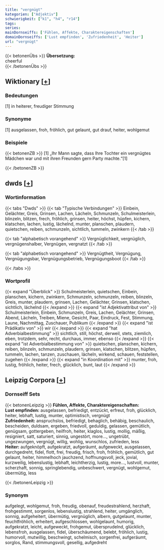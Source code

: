 ```yaml
---
title: "vergnügt"
kategorien: ["Adjektiv"]
schwierigkeit: ["k1", "h4", "r14"]
tags:
series:
mainDornseiffs: ['Fühlen, Affekte, Charaktereigenschaften']
domainDornseiffs: ['Lust empfinden', 'Zufriedenheit', 'Heiter']
url: "vergnügt"
---
```


{{< betonenÜbs >}}
**Übersetzung:**  
cheerful  
{{< /betonenÜbs >}}

## Wiktionary [[+](https://de.wiktionary.org/wiki/vergnügt)]

### Bedeutungen
[1] in heiterer, freudiger Stimmung  

### Synonyme
[1] ausgelassen, froh, fröhlich, gut gelaunt, gut drauf, heiter, wohlgemut  

### Beispiele
{{< betonenZB >}}
[1] „Ihr Mann sagte, dass Ihre Tochter ein vergnügtes Mädchen war und mit ihren Freunden gern Party machte.“[1]  

{{< /betonenZB >}}


## dwds [[+](https://www.dwds.de/wb/vergnügt)]

### Wortinformation
{{< tabs "Dwds" >}}
{{< tab "Typische Verbindungen" >}}
Einbein, Gelächter, Greis, Grinsen, Lachen, Lächeln, Schmunzeln, Schulmeisterlein, blinzeln, blitzen, frech, fröhlich, grinsen, heiter, höchst, hüpfen, kichern, klatschen, lachen, lustig, lächelnd, munter, planschen, plaudern, quietschen, reiben, schmunzeln, sichtlich, tummeln, zwinkern
{{< /tab >}}

{{< tab "alphabetisch vorangehend" >}}
Vergnüglichkeit, vergnüglich, vergnügenshalber, Vergnügen, vergnatzt
{{< /tab >}}

{{< tab "alphabetisch vorangehend" >}}
Vergnügtheit, Vergnügung, Vergnügungsbar, Vergnügungsbetrieb, Vergnügungsboot
{{< /tab >}}

{{< /tabs >}}

### Wortprofil
{{< expand "Überblick" >}} Schulmeisterlein, quietschen, Einbein, planschen, kichern, zwinkern, Schmunzeln, schmunzeln, reiben, blinzeln, Greis, munter, plaudern, grinsen, Lachen, Gelächter, Grinsen, klatschen, sichtlich, lächelnd {{< /expand >}}
{{< expand "ist Adjektivattribut von" >}} Schulmeisterlein, Einbein, Schmunzeln, Greis, Lachen, Gelächter, Grinsen, Abend, Lächeln, Treiben, Miene, Gesicht, Paar, Eindruck, Fest, Stimmung, Laune, Nachmittag, Zuschauer, Publikum {{< /expand >}}
{{< expand "ist Prädikativ von" >}} wir {{< /expand >}}
{{< expand "hat Adverbialbestimmung" >}} sichtlich, still, höchst, derweil, stets, ziemlich, eben, trotzdem, sehr, recht, durchaus, immer, ebenso {{< /expand >}}
{{< expand "ist Adverbialbestimmung von" >}} quietschen, planschen, kichern, reiben, blinzeln, schmunzeln, plaudern, grinsen, klatschen, blitzen, hüpfen, tummeln, lachen, tanzen, zuschauen, lächeln, wirkend, schauen, feststellen, zugehen {{< /expand >}}
{{< expand "in Koordination mit" >}} munter, froh, lustig, fröhlich, heiter, frech, glücklich, bunt, laut {{< /expand >}}

## Leipzig Corpora [[+](https://corpora.uni-leipzig.de/en/res?word=vergnügt&corpusId=deu_newscrawl-public_2018)]

### Dornseiff Sets
{{< betonenLeipzig >}}
**Fühlen, Affekte, Charaktereigenschaften:**  
**Lust empfinden:** ausgelassen, befriedigt, entzückt, erfreut, froh, glücklich, heiter, lebhaft, lustig, munter, optimistisch, vergnügt  
**Zufriedenheit:** anspruchslos, befriedigt, behaglich, behäbig, beschaulich, bescheiden, duldsam, ergeben, friedvoll, geduldig, gelassen, gemütlich, genügsam, gottergeben, heilfroh, heiter, klaglos, lustig, mollig, mäßig, resigniert, satt, saturiert, sinnig, ungestört, more..., ungetrübt, ungezwungen, vergnügt, willig, wohlig, wunschlos, zufrieden, less  
**Heiter:** aufgeknöpft, aufgekratzt, aufgeräumt, aufgeweckt, ausgelassen, durchgedreht, fidel, flott, frei, freudig, frisch, froh, fröhlich, gemütlich, gut gelaunt, heiter, himmelhoch jauchzend, hoffnungsvoll, jeck, jovial, kurzweilig, lebenslustig, lebhaft, leichtherzig, lustig, more..., lustvoll, munter, scherzhaft, sonnig, springlebendig, unbeschwert, vergnügt, wohlgemut, übermütig, less  

{{< /betonenLeipzig >}}

### Synonym
aufgelegt, wohlgemut, froh, freudig, obenauf, freudestrahlend, herzhaft, frohgestimmt, sorgenlos, lebenslustig, strahlend, heiter, umgänglich, sonnig, aufgeheitert, übermütig, vergnüglich, albern, gutgelaunt, munter, feuchtfröhlich, erheitert, aufgeschlossen, wohlgelaunt, humorig, aufgekratzt, leicht, aufgeweckt, frohgemut, übersprudelnd, glücklich, lebensfroh, ausgelassen, fidel, überschäumend, belebt, fröhlich, lustig, humorvoll, mutwillig, beschwingt, schelmisch, sorgenfrei, aufgeräumt, sorglos, Rand, stimmungsvoll, gesellig, aufgedreht

